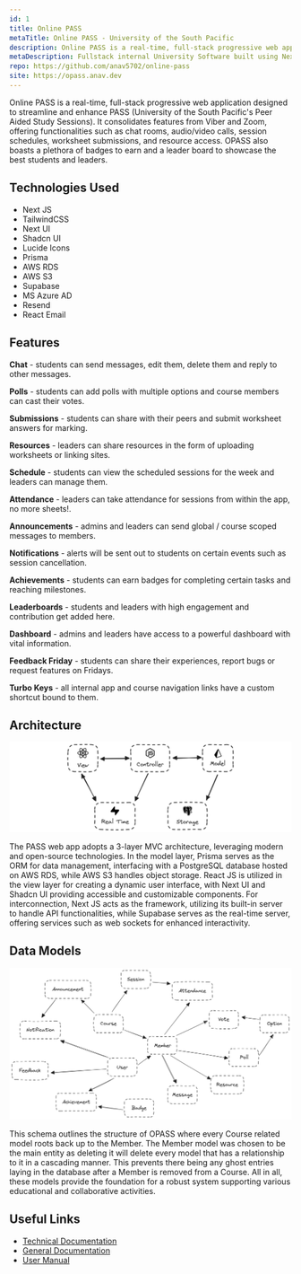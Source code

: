 ```yaml
---
id: 1
title: Online PASS
metaTitle: Online PASS - University of the South Pacific
description: Online PASS is a real-time, full-stack progressive web application designed to streamline and enhance the peer assisted study sessions at the University of the South Pacific.
metaDescription: Fullstack internal University Software built using Next JS, TailwindCSS, Prisma, AWS RDS, AWS S3 and Supabase with the frontend and backend hosted on Render.
repo: https://github.com/anav5702/online-pass
site: https://opass.anav.dev
---
```


Online PASS is a real-time, full-stack progressive web application designed to streamline and enhance PASS (University of the South Pacific's Peer Aided Study Sessions). It consolidates features from Viber and Zoom, offering functionalities such as chat rooms, audio/video calls, session schedules, worksheet submissions, and resource access. OPASS also boasts a plethora of badges to earn and a leader board to showcase the best students and leaders.

## Technologies Used

- Next JS
- TailwindCSS
- Next UI
- Shadcn UI
- Lucide Icons
- Prisma
- AWS RDS
- AWS S3
- Supabase
- MS Azure AD
- Resend
- React Email

## Features

**Chat** - students can send messages, edit them, delete them and reply to other messages.

**Polls** - students can add polls with multiple options and course members can cast their votes.

**Submissions** - students can share with their peers and submit worksheet answers for marking.

**Resources** - leaders can share resources in the form of uploading worksheets or linking sites.

**Schedule** - students can view the scheduled sessions for the week and leaders can manage them.

**Attendance** - leaders can take attendance for sessions from within the app, no more sheets!.

**Announcements** - admins and leaders can send global / course scoped messages to members.

**Notifications** - alerts will be sent out to students on certain events such as session cancellation.

**Achievements** - students can earn badges for completing certain tasks and reaching milestones.

**Leaderboards** - students and leaders with high engagement and contribution get added here.

**Dashboard** - admins and leaders have access to a powerful dashboard with vital information.

**Feedback Friday** - students can share their experiences, report bugs or request features on Fridays.

**Turbo Keys** - all internal app and course navigation links have a custom shortcut bound to them.

## Architecture

![Architecture diagram](./images//online-pass/architecture.png)

The PASS web app adopts a 3-layer MVC architecture, leveraging modern and open-source technologies. In the model layer, Prisma serves as the ORM for data management, interfacing with a PostgreSQL database hosted on AWS RDS, while AWS S3 handles object storage. React JS is utilized in the view layer for creating a dynamic user interface, with Next UI and Shadcn UI providing accessible and customizable components. For interconnection, Next JS acts as the framework, utilizing its built-in server to handle API functionalities, while Supabase serves as the real-time server, offering services such as web sockets for enhanced interactivity.

## Data Models

![Data models diagram](./images/online-pass/data-models.png)

This schema outlines the structure of OPASS where every Course related model roots back up to the Member. The Member model was chosen to be the main entity as deleting it will delete every model that has a relationship to it in a cascading manner. This prevents there being any ghost entries laying in the database after a Member is removed from a Course. All in all, these models provide the foundation for a robust system supporting various educational and collaborative activities.

## Useful Links

- [Technical Documentation](https://drive.google.com/drive/folders/1XW6U5settBGV54-f01Ec4AwTMIZdd1CF?usp=sharing)
- [General Documentation](https://usp-online-pass.onrender.com/geenral-docs)
- [User Manual](https://usp-online-pass.onrender.com/user-manual)
